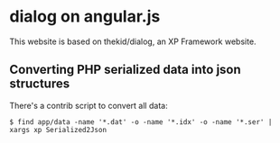 # dialog on angular.js

This website is based on thekid/dialog, an XP Framework website.

## Converting PHP serialized data into json structures

There's a contrib script to convert all data:

    $ find app/data -name '*.dat' -o -name '*.idx' -o -name '*.ser' | xargs xp Serialized2Json

